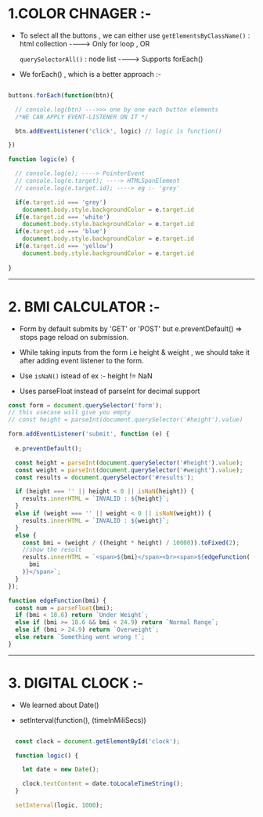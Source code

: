 
# 1.COLOR CHNAGER :-

- To select all the buttons , we can either use `getElementsByClassName()` : html collection ----> Only for loop , OR

    `querySelectorAll()` : node list ----> Supports forEach()

- We forEach() , which is a better approach :-

```js

buttons.forEach(function(btn){

  // console.log(btn) --->>> one by one each button elements
  /*WE CAN APPLY EVENT-LISTENER ON IT */

  btn.addEventListener('click', logic) // logic is function()

})

function logic(e) {

  // console.log(e); ----> PointerEvent
  // console.log(e.target); ----> HTMLSpanElement
  // console.log(e.target.id); ----> eg :- 'grey'

  if(e.target.id === 'grey')
    document.body.style.backgroundColor = e.target.id
  if(e.target.id === 'white')
    document.body.style.backgroundColor = e.target.id
  if(e.target.id === 'blue')
    document.body.style.backgroundColor = e.target.id
  if(e.target.id === 'yellow')
    document.body.style.backgroundColor = e.target.id
    
}
```

***
# 2. BMI CALCULATOR :-

- Form by default submits by 'GET' or 'POST' but e.preventDefault() => stops page reload on submission.

- While taking inputs from the form i.e height & weight , we should take it after adding event listener to the form.

- Use `isNaN()` istead of ex :- height != NaN

- Uses parseFloat instead of parseInt for decimal support

```js
const form = document.querySelector('form');
// this usecase will give you empty
// const height = parseInt(document.querySelector('#height').value)

form.addEventListener('submit', function (e) {
  
  e.preventDefault();

  const height = parseInt(document.querySelector('#height').value);
  const weight = parseInt(document.querySelector('#weight').value);
  const results = document.querySelector('#results');

  if (height === '' || height < 0 || isNaN(height)) {
    results.innerHTML = `INVALID : ${height}`;
  }
  else if (weight === '' || weight < 0 || isNaN(weight)) {
    results.innerHTML = `INVALID : ${weight}`;
  }
  else {
    const bmi = (weight / ((height * height) / 10000)).toFixed(2);
    //show the result
    results.innerHTML = `<span>${bmi}</span><br><span>${edgeFunction(
      bmi
    )}</span>`;
  }
});

function edgeFunction(bmi) {
  const num = parseFloat(bmi);
  if (bmi < 18.6) return `Under Weight`;
  else if (bmi >= 18.6 && bmi < 24.9) return `Normal Range`;
  else if (bmi > 24.9) return `Overweight`;
  else return `Something went wrong !`;
}

```

***

# 3. DIGITAL CLOCK :-

- We learned about Date()

- setInterval(function(), (timeInMiliSecs))

```js

  const clock = document.getElementById('clock');

  function logic() {

    let date = new Date();

    clock.textContent = date.toLocaleTimeString();
  }

  setInterval(logic, 1000);

  
```